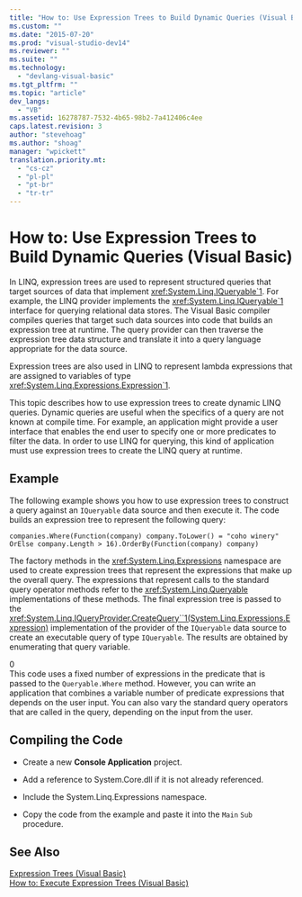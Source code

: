 ```yaml
---
title: "How to: Use Expression Trees to Build Dynamic Queries (Visual Basic)"
ms.custom: ""
ms.date: "2015-07-20"
ms.prod: "visual-studio-dev14"
ms.reviewer: ""
ms.suite: ""
ms.technology: 
  - "devlang-visual-basic"
ms.tgt_pltfrm: ""
ms.topic: "article"
dev_langs: 
  - "VB"
ms.assetid: 16278787-7532-4b65-98b2-7a412406c4ee
caps.latest.revision: 3
author: "stevehoag"
ms.author: "shoag"
manager: "wpickett"
translation.priority.mt: 
  - "cs-cz"
  - "pl-pl"
  - "pt-br"
  - "tr-tr"
---
```

# How to: Use Expression Trees to Build Dynamic Queries (Visual Basic)
In LINQ, expression trees are used to represent structured queries that target sources of data that implement <xref:System.Linq.IQueryable`1>. For example, the LINQ provider implements the <xref:System.Linq.IQueryable`1> interface for querying relational data stores. The Visual Basic compiler compiles queries that target such data sources into code that builds an expression tree at runtime. The query provider can then traverse the expression tree data structure and translate it into a query language appropriate for the data source.  
  
 Expression trees are also used in LINQ to represent lambda expressions that are assigned to variables of type <xref:System.Linq.Expressions.Expression`1>.  
  
 This topic describes how to use expression trees to create dynamic LINQ queries. Dynamic queries are useful when the specifics of a query are not known at compile time. For example, an application might provide a user interface that enables the end user to specify one or more predicates to filter the data. In order to use LINQ for querying, this kind of application must use expression trees to create the LINQ query at runtime.  
  
## Example  
 The following example shows you how to use expression trees to construct a query against an `IQueryable` data source and then execute it. The code builds an expression tree to represent the following query:  
  
 `companies.Where(Function(company) company.ToLower() = "coho winery" OrElse company.Length > 16).OrderBy(Function(company) company)`  
  
 The factory methods in the <xref:System.Linq.Expressions> namespace are used to create expression trees that represent the expressions that make up the overall query. The expressions that represent calls to the standard query operator methods refer to the <xref:System.Linq.Queryable> implementations of these methods. The final expression tree is passed to the <xref:System.Linq.IQueryProvider.CreateQuery``1(System.Linq.Expressions.Expression)> implementation of the provider of the `IQueryable` data source to create an executable query of type `IQueryable`. The results are obtained by enumerating that query variable.  
  
<CodeContentPlaceHolder>0</CodeContentPlaceHolder>  
 This code uses a fixed number of expressions in the predicate that is passed to the `Queryable.Where` method. However, you can write an application that combines a variable number of predicate expressions that depends on the user input. You can also vary the standard query operators that are called in the query, depending on the input from the user.  
  
## Compiling the Code  
  
-   Create a new **Console Application** project.  
  
-   Add a reference to System.Core.dll if it is not already referenced.  
  
-   Include the System.Linq.Expressions namespace.  
  
-   Copy the code from the example and paste it into the `Main` `Sub` procedure.  
  
## See Also  
 [Expression Trees (Visual Basic)](../../../../visual-basic\programming-guide\concepts\expression-trees/index.md)   
 [How to: Execute Expression Trees (Visual Basic)](../../../../visual-basic\programming-guide\concepts\expression-trees/how-to-execute-expression-trees.md)
